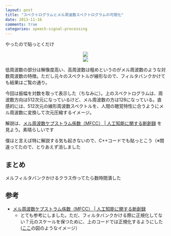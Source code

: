 ```yaml
---
layout: post
title: "スペクトログラムとメル周波数スペクトログラムの可視化"
date: 2013-11-16
comments: true
categories: speech-signal-processing
---
```


やったので貼っとくだけ

<div align="center"><img src="/images/spectrogram.png "よくあるスペクトログラム"" class="image"></div>

<div align="center"><img src="/images/mel_spectrogram.png "メル周波数に変換したスペクトログラム"" class="image"></div>

低周波数の部分は解像度高い、高周波数は粗めというのがメル周波数のような対数周波数の特徴。ただし元々のスペクトルが線形なので、フィルタバンクかけても結果はご覧の通り。

今回は振幅を対数を取って表示した（ちなみに）。上のスペクトログラムは、周波数方向は512次元になっているけど、メル周波数の方は128になっている。直感的には、512次元の線形周波数スペクトルを、人間の聴覚特性に合うようにメル周波数に変換して次元圧縮するイメージ。

解説は、[メル周波数ケプストラム係数（MFCC） | 人工知能に関する断創録](http://aidiary.hatenablog.com/entry/20120225/1330179868) を見よう。素晴らしいです

僕はと言えば特に解説する気も起きないので、C++コードでも貼っとこう（※間違ってたので、とりあえず消しました

## まとめ

メルフィルタバンクかけるクラス作ってたら数時間潰した


## 参考

- [メル周波数ケプストラム係数（MFCC） | 人工知能に関する断創録](http://aidiary.hatenablog.com/entry/20120225/1330179868)
     - とても参考にしました。ただ、フィルタバンクかける際に正規化してない？元のスケールを保つために、上のコードでは正規化するようにした([ここ](http://ohm.nuigalway.ie/0809/mbyrne/Images.html#MFCC)の図のようなイメージ）
